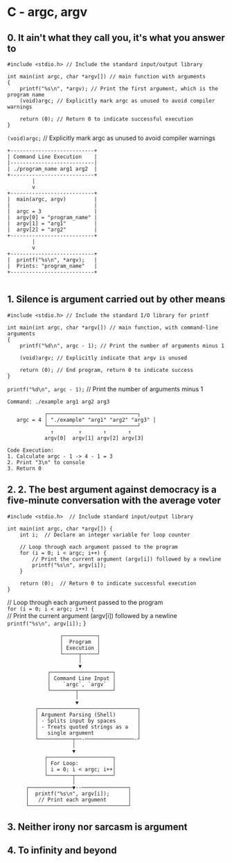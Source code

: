 # C - argc, argv

## 0. It ain't what they call you, it's what you answer to


```
#include <stdio.h> // Include the standard input/output library

int main(int argc, char *argv[]) // main function with arguments
{
    printf("%s\n", *argv); // Print the first argument, which is the program name
    (void)argc; // Explicitly mark argc as unused to avoid compiler warnings

    return (0); // Return 0 to indicate successful execution
}

```

`(void)argc;` // Explicitly mark argc as unused to avoid compiler warnings

```
+---------------------------+
| Command Line Execution    |
|---------------------------|
| ./program_name arg1 arg2  |
+---------------------------+
        |
        v
+---------------------------+
|  main(argc, argv)         |
|                           |
|  argc = 3                 |
|  argv[0] = "program_name" |
|  argv[1] = "arg1"         |
|  argv[2] = "arg2"         |
+---------------------------+
        |
        v
+---------------------------+
|  printf("%s\n", *argv);   |
|  Prints: "program_name"   |
+---------------------------+


```

## 1. Silence is argument carried out by other means

```
#include <stdio.h> // Include the standard I/O library for printf

int main(int argc, char *argv[]) // main function, with command-line arguments
{
    printf("%d\n", argc - 1); // Print the number of arguments minus 1

    (void)argv; // Explicitly indicate that argv is unused

    return (0); // End program, return 0 to indicate success
}

```

`printf("%d\n", argc - 1);` // Print the number of arguments minus 1

```
Command: ./example arg1 arg2 arg3

            ┌─────────────────────────────┐
   argc = 4 │ "./example" "arg1" "arg2" "arg3" │
            └─────────────────────────────┘
              ↑        ↑       ↑       ↑
            argv[0]  argv[1] argv[2] argv[3]

Code Execution:
1. Calculate argc - 1 -> 4 - 1 = 3
2. Print "3\n" to console
3. Return 0

```

## 2. 2. The best argument against democracy is a five-minute conversation with the average voter
```
#include <stdio.h>  // Include standard input/output library

int main(int argc, char *argv[]) {
    int i;  // Declare an integer variable for loop counter

    // Loop through each argument passed to the program
    for (i = 0; i < argc; i++) {
        // Print the current argument (argv[i]) followed by a newline
        printf("%s\n", argv[i]);
    }

    return (0);  // Return 0 to indicate successful execution
}

```
// Loop through each argument passed to the program\
`for (i = 0; i < argc; i++) {`\
// Print the current argument (argv[i]) followed by a newline\
`printf("%s\n", argv[i]);`
}
```
                 ┌───────────┐
                 │  Program  │
                 │ Execution │
                 └─────┬─────┘
                       │
                       ▼
             ┌────────────────────┐
             │ Command Line Input │
             │    `argc`, `argv`  │
             └────────┬───────────┘
                      │
                      ▼
         ┌────────────────────────────────┐
         │ Argument Parsing (Shell)       │
         │ - Splits input by spaces       │
         │ - Treats quoted strings as a   │
         │   single argument              │
         └───────────┬──-────────────────-┘
                     │
                     ▼
            ┌─────────────────────┐
            │ For Loop:           │
            │ i = 0; i < argc; i++│
            └────────┬────────────┘
                     │
      ┌──────────────▼--───────────────┐
      │  printf("%s\n", argv[i]);      │
      │   // Print each argument       │
      └────────────────────────────────┘

```


## 3. Neither irony nor sarcasm is argument




## 4. To infinity and beyond



